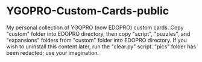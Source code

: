 # YGOPRO-Custom-Cards-public
 My personal collection of YGOPRO (now EDOPRO) custom cards. Copy "custom" folder into EDOPRO directory, then copy "script", "puzzles", and "expansions" folders from "custom" folder into EDOPRO directory. If you wish to uninstall this content later, run the "clear.py" script. "pics" folder has been redacted; use your imagination.
